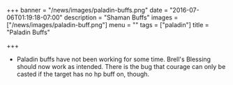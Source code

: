 +++
banner = "/news/images/paladin-buffs.png"
date = "2016-07-06T01:19:18-07:00"
description = "Shaman Buffs"
images = ["/news/images/paladin-buff.png"]
menu = ""
tags = ["paladin"]
title = "Paladin Buffs"

+++
* Paladin buffs have not been working for some time. Brell's Blessing should now work as intended. There is the bug that courage can only be casted if the target has no hp buff on, though.
<!--more-->